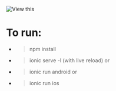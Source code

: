 ![View this](src/assets/gif.gif)

# To run:
* > npm install
* > ionic serve -l (with live reload) 
or 
* > ionic run android 
or 
* > ionic run ios
